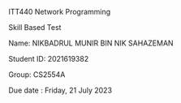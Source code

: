 ITT440 Network Programming

Skill Based Test

Name:  NIKBADRUL MUNIR BIN NIK SAHAZEMAN

Student ID:  2021619382

Group:  CS2554A

Due date : Friday, 21 July 2023


